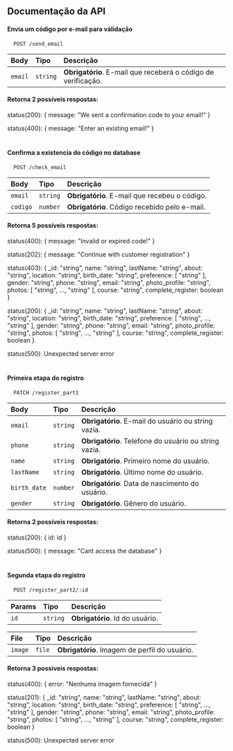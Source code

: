 
## Documentação da API

#### Envia um código por e-mail para válidação

```http
  POST /send_email
```

| Body   | Tipo       | Descrição                           |
| :---------- | :--------- | :---------------------------------- |
| `email` | `string` | **Obrigatório**. E-mail que receberá o código de verificação. |

#### Retorna 2 possíveis respostas:

status(200): { message: "We sent a confirmation code to your email!" }

status(400): { message: "Enter an existing email!" }

#

#### Confirma a existencia do código no database

```http
  POST /check_email
```

| Body  | Tipo       | Descrição                                   |
| :---------- | :--------- | :------------------------------------------ |
| `email`      | `string` | **Obrigatório**. E-mail que recebeu o código. |
| `codigo`      | `number` | **Obrigatório**. Código recebido pelo e-mail. |

#### Retorna 5 possíveis respostas:

status(400): { message: "Invalid or expired code!" }

status(202): { message: "Continue with customer registration" }

status(403): {
    _id: "string",
    name: "string",
    lastName: "string",
    about: "string",
    location: "string",
    birth_date: "string",
    preference: [
        "string"
    ],
    gender: "string",
    phone: "string",
    email: "string",
    photo_profile: "string",
    photos: [
        "string", ..., "string"
    ],
    course: "string",
    complete_register: boolean
}

status(200): {
    _id: "string",
    name: "string",
    lastName: "string",
    about: "string",
    location: "string",
    birth_date: "string",
    preference: [
        "string", ..., "string"
    ],
    gender: "string",
    phone: "string",
    email: "string",
    photo_profile: "string",
    photos: [
        "string", ..., "string"
    ],
    course: "string",
    complete_register: boolean
}

status(500): Unexpected server error

#

#### Primeira etapa do registro

```http
  PATCH /register_part1
```

| Body   | Tipo       | Descrição                                   |
| :---------- | :--------- | :------------------------------------------ |
| `email`      | `string` | **Obrigatório**. E-mail do usuário ou string vazia. |
| `phone`      | `string` | **Obrigatório**. Telefone do usuário ou string vazia. |
| `name`      | `string` | **Obrigatório**. Primeiro nome do usuário. |
| `lastName`      | `string` | **Obrigatório**. Último nome do usuário. |
| `birth_date`      | `number` | **Obrigatório**. Data de nascimento do usuário. |
| `gender`      | `string` | **Obrigatório**. Gênero do usuário. |

#### Retorna 2 possíveis respostas:

status(200): { id: id }

status(500): { message: "Cant access the database" }

#

#### Segunda etapa do registro

```http
  POST /register_part2/:id
```

| Params   | Tipo       | Descrição                                   |
| :---------- | :--------- | :------------------------------------------ |
| `id`      | `string` | **Obrigatório**. Id do usuário. |

| File   | Tipo       | Descrição                                   |
| :---------- | :--------- | :------------------------------------------ |
| `image`      | `file` | **Obrigatório**. Imagem de perfil do usuário. |

#### Retorna 3 possíveis respostas:

status(400): { error: "Nenhuma imagem fornecida" }

status(201): {
    _id: "string",
    name: "string",
    lastName: "string",
    about: "string",
    location: "string",
    birth_date: "string",
    preference: [
        "string", ..., "string"
    ],
    gender: "string",
    phone: "string",
    email: "string",
    photo_profile: "string",
    photos: [
        "string", ..., "string"
    ],
    course: "string",
    complete_register: boolean
}

status(500): Unexpected server error
